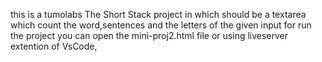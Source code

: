 this is a tumolabs The Short Stack project in which should be a textarea which count the word,sentences and the letters of the given input
for run the project you can open the mini-proj2.html file or using liveserver extention of VsCode,
